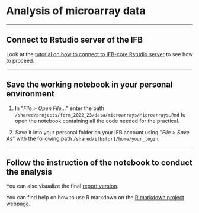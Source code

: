 # Analysis of microarray data

***

## Connect to Rstudio server of the IFB
	
Look at the [tutorial on how to connect to IFB-core Rstudio server](../IFBrstudio.md) to see how to proceed.

***

## Save the working notebook in your personal environment
	
1. In "*File > Open File...*" enter the path `/shared/projects/form_2022_23/data/microarrays/Microarrays.Rmd` to open the notebook containing all the code needed for the practical.

&nbsp;
2. Save it into your personal folder on your IFB account using "*File > Save As*" with the following path `/shared/ifbstor1/home/your_login`

***
 
## Follow the instruction of the notebook to conduct the analysis
	
You can also visualize the final [report version](Microarrays_report.html).

You can find help on how to use R markdown on the [R markdown project webpage](https://rmarkdown.rstudio.com/lesson-2.html).
